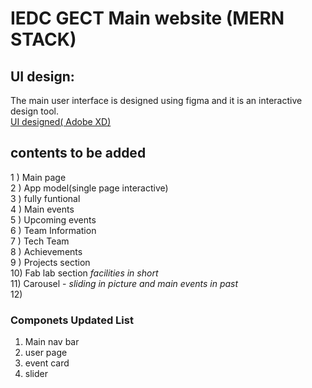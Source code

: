 <!-- @format -->

# IEDC GECT Main website (MERN STACK)




## UI design:

The main user interface is designed using figma and it is an interactive design tool.
<br/>
 [UI designed( Adobe XD)](https://xd.adobe.com/view/c0b52cca-a0eb-4712-8d35-5a2de99b2fd9-95e6/)
## contents to be added

1 ) Main page <br>
2 ) App model(single page interactive) <br>
3 ) fully funtional <br>
4 ) Main events <br>
5 ) Upcoming events <br>
6 ) Team Information<br>
7 ) Tech Team<br>
8 ) Achievements<br>
9 ) Projects section<br>
10) Fab lab section _facilities in short_ <br>
11)  Carousel - _sliding in picture and main events in past_<br>
12) 


### Componets Updated List 
1. Main nav bar
2. user page
3. event card
4. slider

